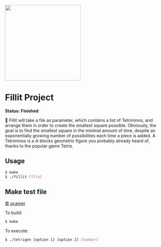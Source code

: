 <img src="https://scienceline.org/wp-content/uploads/2020/01/tetris-1536x1024.jpg" width="250" height="250" >
<h1>Fillit Project</h1>
<strong>Status: Finished</strong><br/>
<p>🌱 Fillit will take a file as parameter, which contains a list of Tetriminos, and arrange them in order to create the smallest square possible. Obviously, the goal is to find the smallest square in the minimal amount of time, despite an exponentially growing number of possibilities each time a piece is added.
A Tetriminos is a 4-blocks geometric figure you probably already heard of, thanks to the popular game Tetris.<br>
<h2>Usage</h2>

```bash
$ make
$ ./fillit [file]
```

<h2>Make test file</h2>
<p><a href="https://github.com/gcamerli/tetrigen">&copy; gcamer</a></p>

To build:

```bash
$ make
```

To execute:

```bash
$ ./tetrigen [option 1] [option 2] [number]
```
